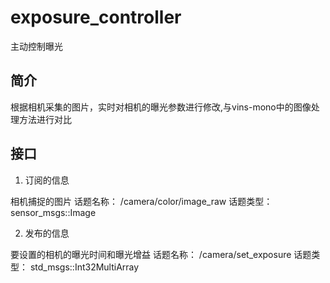 # exposure_controller

主动控制曝光

## 简介

根据相机采集的图片，实时对相机的曝光参数进行修改,与vins-mono中的图像处理方法进行对比

## 接口

1. 订阅的信息

相机捕捉的图片 话题名称： /camera/color/image_raw 话题类型： sensor_msgs::Image

2. 发布的信息

要设置的相机的曝光时间和曝光增益 话题名称： /camera/set_exposure 话题类型： std_msgs::Int32MultiArray
